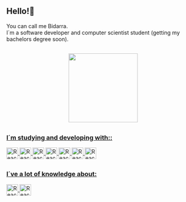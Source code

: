 ## Hello!👋
You can call me Bidarra.
<br> I´m a software developer and computer scientist student (getting my bachelors degree soon). 
 
 ##
 
<div align="center">
  <a href="https://github.com/MatheusBidarra">
  <img height="180em" src="https://github-readme-stats.vercel.app/api?username=MatheusBidarra&show_icons=true&theme=dark&include_all_commits=true&count_private=true"/>
  
</div>
  
## 
 <h3>I´m studying and developing with::</h3>
<div style="display: inline_block">
<img align="center" alt="React" height="30" src="https://img.shields.io/badge/C-00599C?style=for-the-badge&logo=c&logoColor=white">
  <img align="center" alt="React" height="30" src="https://img.shields.io/badge/C%2B%2B-00599C?style=for-the-badge&logo=c%2B%2B&logoColor=white">
  <img align="center" alt="React" height="30" src="https://img.shields.io/badge/CSS3-1572B6?style=for-the-badge&logo=css3&logoColor=white">
  <img align="center" alt="React" height="30" src="https://img.shields.io/badge/HTML5-E34F26?style=for-the-badge&logo=html5&logoColor=white">
  <img align="center" alt="React" height="30" src="https://img.shields.io/badge/Dart-0175C2?style=for-the-badge&logo=dart&logoColor=white">
<img align="center" alt="React" height="30" src="https://img.shields.io/badge/MySQL-00000F?style=for-the-badge&logo=mysql&logoColor=white">
<img align="center" alt="React" height="30" src="https://img.shields.io/badge/Java-ED8B00?style=for-the-badge&logo=java&logoColor=white">

 ##
<h3>
 I´ve a lot of knowledge about:</h3>
  <img align="center" alt="React" height="30" src=https://aleen42.github.io/badges/src/photoshop.svg>
  <img align="center" alt="React" height="30" src=https://aleen42.github.io/badges/src/illustrator.svg>
</div>

  ##
  
  <div>
   
  </div>
  
